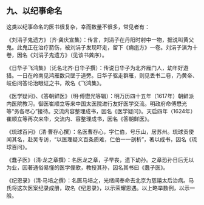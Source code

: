 ## 九、以纪事命名

这类以纪事命名的医书很复杂，幸而数量不很多，常见者有：

《刘涓子鬼遗方》（齐·龚庆宣集）：传言，刘涓子在丹阳时射中一物，据说叫黄父鬼。此鬼正在治疗箭伤，被刘涓子发现吓走，留下《痈疽方》一卷。刘涓子演为十卷，因名《刘涓子鬼遗方》（见该书龚序）。

《日华子飞鸿集》（讬名北齐·日华子撰）：传说日华子为北齐雁门人，幼年好遊猎。一日在岭南见鸿雁数只墜于道旁。日华子驱走群雁，则见丢书二卷，乃黄帝、岐伯问答论治眼证之书，故名《飞鸿集》。

《医学疑问》、《答朝鲜医》（明·傅懋光等辑）：明万历四十五年（1617年）朝鲜派内医院教习。御医崔顺立等来中国太医院进行友好医学交流。明政府命傅懋光等“务各尽心”接待。交流内容整理成书，因名《医学疑问》。天启四年（1624年）崔顺立等再次来华，交流内、容整理成书，因名《答朝鲜医》。

《琉球百问》（清·曹存心撰）：名医曹存心，字仁伯，号乐山，居苏州。琉球贡使闻其名，赴吴专访，“以医理疑义百条质难，仁伯一一剖析”，著以成书，因名《琉球百问》。

《蠢子医》（清·龙之章撰）：名医龙之章，子早丧，遗下幼孙。之章恐孙日后无以为业，因著通俗易懂的医学俚歌，教授其孙，因名其书曰《蠢子医》。

《纪恩录》（清·马培之撰）：名医马培之，光绪间奉命去北京为慈禧太后治病。马氏将这次医案纪录成册，取名《纪恩录》，以示荣耀恩遇。以上略举数例，以示一般。

